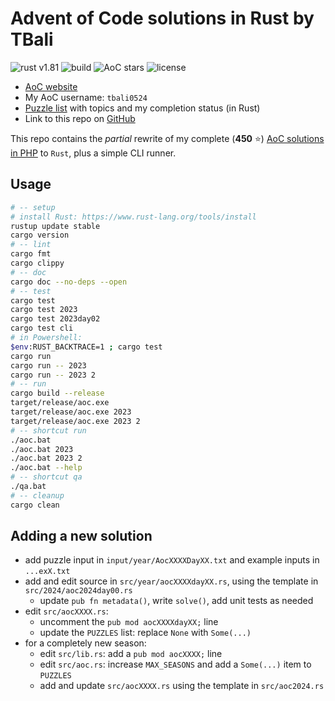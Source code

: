 # Advent of Code solutions in Rust by TBali

![rust v1.81](https://shields.io/badge/rust-1.81-blue?logo=rust)
![build](https://img.shields.io/github/actions/workflow/status/tbali0524/advent-of-code-rust/qa.yml)
![AoC stars](https://img.shields.io/badge/total%20AoC%20⭐-148-yellow)
![license](https://img.shields.io/github/license/tbali0524/advent-of-code-rust)

* [AoC website](https://adventofcode.com/)
* My AoC username: `tbali0524`
* [Puzzle list](puzzles.md) with topics and my completion status (in Rust)
* Link to this repo on [GitHub](https://github.com/tbali0524/advent-of-code-rust)

This repo contains the _partial_ rewrite of my complete (__450__ ⭐) [AoC solutions in PHP](https://github.com/tbali0524/advent-of-code-solutions) to `Rust`, plus a simple CLI runner.

## Usage

```sh
# -- setup
# install Rust: https://www.rust-lang.org/tools/install
rustup update stable
cargo version
# -- lint
cargo fmt
cargo clippy
# -- doc
cargo doc --no-deps --open
# -- test
cargo test
cargo test 2023
cargo test 2023day02
cargo test cli
# in Powershell:
$env:RUST_BACKTRACE=1 ; cargo test
cargo run
cargo run -- 2023
cargo run -- 2023 2
# -- run
cargo build --release
target/release/aoc.exe
target/release/aoc.exe 2023
target/release/aoc.exe 2023 2
# -- shortcut run
./aoc.bat
./aoc.bat 2023
./aoc.bat 2023 2
./aoc.bat --help
# -- shortcut qa
./qa.bat
# -- cleanup
cargo clean
```

## Adding a new solution

* add puzzle input in `input/year/AocXXXXDayXX.txt` and example inputs in `...exX.txt`
* add and edit source in `src/year/aocXXXXdayXX.rs`, using the template in `src/2024/aoc2024day00.rs`
    * update `pub fn metadata()`, write `solve()`, add unit tests as needed
* edit `src/aocXXXX.rs`:
    * uncomment the `pub mod aocXXXXdayXX;` line
    * update the `PUZZLES` list: replace `None` with `Some(...)`
* for a completely new season:
    * edit `src/lib.rs`: add a `pub mod aocXXXX;` line
    * edit `src/aoc.rs`: increase `MAX_SEASONS` and add a `Some(...)` item to `PUZZLES`
    * add and update `src/aocXXXX.rs` using the template in `src/aoc2024.rs`
